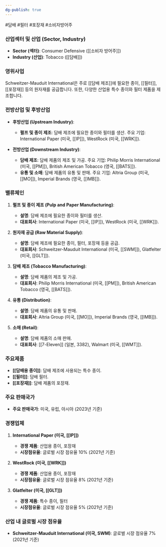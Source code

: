 ```yaml
---
dg-publish: true
---
```

#담배 #필터 #포장재 #소비자방어주


### 산업섹터 및 산업 (Sector, Industry)

- **Sector (섹터)**: Consumer Defensive ([[소비자 방어주]])
- **Industry (산업)**: Tobacco ([[담배]])

### 영위사업

Schweitzer-Mauduit International은 주로 [[담배 제조]]에 필요한 종이, [[필터]], [[포장재]] 등의 원자재를 공급합니다. 또한, 다양한 산업용 특수 종이와 필터 제품을 제조합니다.

### 전방산업 및 후방산업

- **후방산업 (Upstream Industry)**:
    
    - **펄프 및 종이 제조**: 담배 제조에 필요한 종이와 필터를 생산. 주요 기업: International Paper (미국, [[IP]]), WestRock (미국, [[WRK]]).

- **전방산업 (Downstream Industry)**:
    
    - **담배 제조**: 담배 제품의 제조 및 가공. 주요 기업: Philip Morris International (미국, [[PM]]), British American Tobacco (영국, [[BATS]]).
    - **유통 및 소매**: 담배 제품의 유통 및 판매. 주요 기업: Altria Group (미국, [[MO]]), Imperial Brands (영국, [[IMB]]).

### 밸류체인

1. **펄프 및 종이 제조 (Pulp and Paper Manufacturing)**:
    
    - **설명**: 담배 제조에 필요한 종이와 필터를 생산.
    - **대표회사**: International Paper (미국, [[IP]]), WestRock (미국, [[WRK]]).

1. **원자재 공급 (Raw Material Supply)**:
    
    - **설명**: 담배 제조에 필요한 종이, 필터, 포장재 등을 공급.
    - **대표회사**: Schweitzer-Mauduit International (미국, [[SWM]]), Glatfelter (미국, [[GLT]]).

1. **담배 제조 (Tobacco Manufacturing)**:
    
    - **설명**: 담배 제품의 제조 및 가공.
    - **대표회사**: Philip Morris International (미국, [[PM]]), British American Tobacco (영국, [[BATS]]).

1. **유통 (Distribution)**:
    
    - **설명**: 담배 제품의 유통 및 판매.
    - **대표회사**: Altria Group (미국, [[MO]]), Imperial Brands (영국, [[IMB]]).

1. **소매 (Retail)**:
    
    - **설명**: 담배 제품의 소매 판매.
    - **대표회사**: [[7-Eleven]] (일본, 3382), Walmart (미국, [[WMT]]).

### 주요제품

- **[[담배용 종이]]**: 담배 제조에 사용되는 특수 종이.
- **[[필터]]**: 담배 필터.
- **[[포장재]]**: 담배 제품의 포장재.

### 주요 판매국가

- **주요 판매국가**: 미국, 유럽, 아시아 (2023년 기준)

### 경쟁업체

1. **International Paper (미국, [[IP]])**
    
    - **경쟁 제품**: 산업용 종이, 포장재
    - **시장점유율**: 글로벌 시장 점유율 10% (2021년 기준)

1. **WestRock (미국, [[WRK]])**
    
    - **경쟁 제품**: 산업용 종이, 포장재
    - **시장점유율**: 글로벌 시장 점유율 8% (2021년 기준)

1. **Glatfelter (미국, [[GLT]])**
    
    - **경쟁 제품**: 특수 종이, 필터
    - **시장점유율**: 글로벌 시장 점유율 5% (2021년 기준)

### 산업 내 글로벌 시장 점유율

- **Schweitzer-Mauduit International (미국, SWM)**: 글로벌 시장 점유율 7% (2021년 기준)